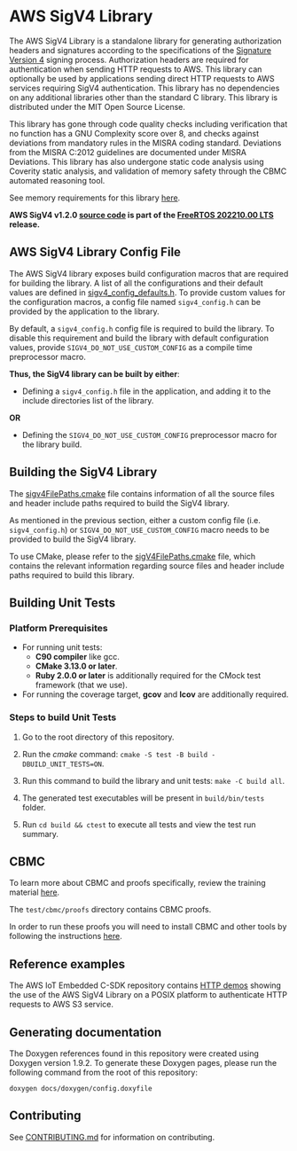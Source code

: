 # AWS SigV4 Library

The AWS SigV4 Library is a standalone library for generating authorization
headers and signatures according to the specifications of the
[Signature Version 4](https://docs.aws.amazon.com/general/latest/gr/signature-version-4.html)
signing process. Authorization headers are required for authentication when
sending HTTP requests to AWS. This library can optionally be used by
applications sending direct HTTP requests to AWS services requiring SigV4
authentication. This library has no dependencies on any additional libraries
other than the standard C library. This library is distributed under the MIT
Open Source License.

This library has gone through code quality checks including verification that no
function has a GNU Complexity score over 8, and checks against deviations from
mandatory rules in the MISRA coding standard. Deviations from the MISRA C:2012
guidelines are documented under MISRA Deviations. This library has also
undergone static code analysis using Coverity static analysis, and validation of
memory safety through the CBMC automated reasoning tool.

See memory requirements for this library [here][memory_table].

[memory_table]: ./docs/doxygen/include/size_table.md

**AWS SigV4 v1.2.0
[source code](https://github.com/aws/Sigv4-for-AWS-IoT-embedded-sdk/tree/v1.2.0/source)
is part of the
[FreeRTOS 202210.00 LTS](https://github.com/FreeRTOS/FreeRTOS-LTS/tree/202210.00-LTS)
release.**

## AWS SigV4 Library Config File

The AWS SigV4 library exposes build configuration macros that are required for
building the library. A list of all the configurations and their default values
are defined in [sigv4_config_defaults.h][default_config]. To provide custom
values for the configuration macros, a config file named `sigv4_config.h` can be
provided by the application to the library.

[default_config]: source/include/sigv4_config_defaults.h

By default, a `sigv4_config.h` config file is required to build the library. To
disable this requirement and build the library with default configuration
values, provide `SIGV4_DO_NOT_USE_CUSTOM_CONFIG` as a compile time preprocessor
macro.

**Thus, the SigV4 library can be built by either**:

- Defining a `sigv4_config.h` file in the application, and adding it to the
  include directories list of the library.

**OR**

- Defining the `SIGV4_DO_NOT_USE_CUSTOM_CONFIG` preprocessor macro for the
  library build.

## Building the SigV4 Library

The [sigv4FilePaths.cmake](sigv4FilePaths.cmake) file contains information of
all the source files and header include paths required to build the SigV4
library.

As mentioned in the previous section, either a custom config file (i.e.
`sigv4_config.h`) or `SIGV4_DO_NOT_USE_CUSTOM_CONFIG` macro needs to be provided
to build the SigV4 library.

To use CMake, please refer to the
[sigV4FilePaths.cmake](https://github.com/aws/SigV4-for-AWS-IoT-embedded-sdk/blob/main/sigv4FilePaths.cmake)
file, which contains the relevant information regarding source files and header
include paths required to build this library.

## Building Unit Tests

### Platform Prerequisites

- For running unit tests:
  - **C90 compiler** like gcc.
  - **CMake 3.13.0 or later**.
  - **Ruby 2.0.0 or later** is additionally required for the CMock test
    framework (that we use).
- For running the coverage target, **gcov** and **lcov** are additionally
  required.

### Steps to build **Unit Tests**

1. Go to the root directory of this repository.

1. Run the _cmake_ command: `cmake -S test -B build -DBUILD_UNIT_TESTS=ON`.

1. Run this command to build the library and unit tests: `make -C build all`.

1. The generated test executables will be present in `build/bin/tests` folder.

1. Run `cd build && ctest` to execute all tests and view the test run summary.

## CBMC

To learn more about CBMC and proofs specifically, review the training material
[here](https://model-checking.github.io/cbmc-training).

The `test/cbmc/proofs` directory contains CBMC proofs.

In order to run these proofs you will need to install CBMC and other tools by
following the instructions
[here](https://model-checking.github.io/cbmc-training/installation.html).

## Reference examples

The AWS IoT Embedded C-SDK repository contains
[HTTP demos](https://github.com/aws/aws-iot-device-sdk-embedded-C/tree/main/demos/http)
showing the use of the AWS SigV4 Library on a POSIX platform to authenticate
HTTP requests to AWS S3 service.

## Generating documentation

The Doxygen references found in this repository were created using Doxygen
version 1.9.2. To generate these Doxygen pages, please run the following command
from the root of this repository:

```shell
doxygen docs/doxygen/config.doxyfile
```

## Contributing

See [CONTRIBUTING.md](.github/CONTRIBUTING.md) for information on contributing.

